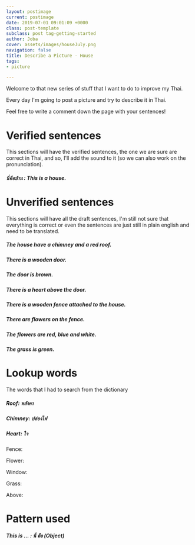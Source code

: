 ```yaml
---
layout: postimage
current: postimage
date: 2019-07-01 09:01:09 +0000
class: post-template
subclass: post tag-getting-started
author: Joba
cover: assets/images/houseJuly.png
navigation: false
title: Describe a Picture - House
tags:
- picture

---
```

Welcome to that new series of stuff that I want to do to improve my Thai. 

Every day I'm going to post a picture and try to describe it in Thai.

Feel free to write a comment down the page with your sentences!  

# Verified sentences

This sections will have the verified sentences, the one we are sure are correct in Thai, and so, I'll add the sound to it (so we can also work on the pronunciation). 

##### นี่คือบ้าน  : This is a house.

# Unverified sentences

This sections will have all the draft sentences, I'm still not sure that everything is correct or even the sentences are just still in plain english and need to be translated. 

##### The house have a chimney and a red roof.

##### There is a wooden door.

##### The door is brown.

##### There is a heart above the door.

##### There is a wooden fence attached to the house.

##### There are flowers on the fence. 

##### The flowers are red, blue and white. 

##### The grass is green.

# Lookup words

The words that I had to search from the dictionary

##### Roof: **หลังคา**

##### Chimney: **ปล่องไฟ**

##### Heart: ใจ

Fence:

Flower:

Window:

Grass:

Above:

# Pattern used

##### This is ... : นี่ คือ  (Object) 